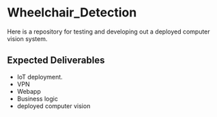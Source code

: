 # Wheelchair_Detection
Here is a repository for testing and developing out a deployed computer vision system.


## Expected Deliverables

- IoT deployment.
- VPN
- Webapp
- Business logic
- deployed computer vision
